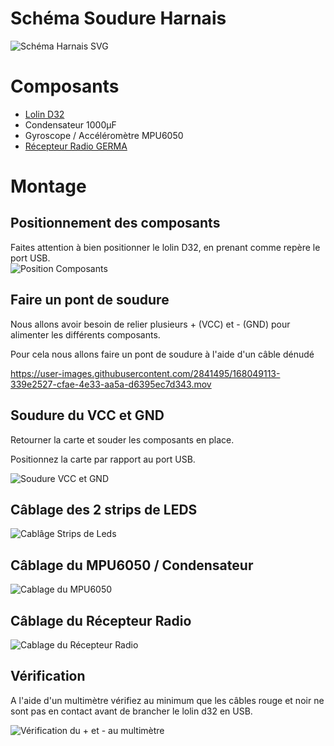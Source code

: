 # Schéma Soudure Harnais
![Schéma Harnais SVG](Schema_Harnais.svg)


# Composants
* [Lolin D32](https://www.aliexpress.com/item/32808551116.html)
* Condensateur 1000µF
* Gyroscope / Accéléromètre MPU6050
* [Récepteur Radio GERMA](https://fr.aliexpress.com/item/4000380603041.html)

# Montage

## Positionnement des composants
Faites attention à bien positionner le lolin D32, en prenant comme repère le port USB.   
![Position Composants](Positionnement_Composants.jpg)

## Faire un pont de soudure
Nous allons avoir besoin de relier plusieurs + (VCC) et - (GND) pour alimenter les différents composants.   

Pour cela nous allons faire un pont de soudure à l'aide d'un câble dénudé

https://user-images.githubusercontent.com/2841495/168049113-339e2527-cfae-4e33-aa5a-d6395ec7d343.mov


## Soudure du VCC et GND
Retourner la carte et souder les composants en place.    

Positionnez la carte par rapport au port USB.



![Soudure VCC et GND](Soudure_du_VCC_GND.jpg)

## Câblage des 2 strips de LEDS

![Cablâge Strips de Leds](Cablage_Strip_De_Leds.jpg)

## Câblage du MPU6050 / Condensateur
![Cablage du MPU6050](Cablage_MPU6050.jpg)

## Câblage du Récepteur Radio
![Cablage du Récepteur Radio](Cablage_Recepteur_Radio.jpg)


## Vérification
A l'aide d'un multimètre vérifiez au minimum que les câbles rouge et noir ne sont pas en contact avant de brancher le lolin d32 en USB.

![Vérification du + et - au multimètre](Multimètre.jpg)
